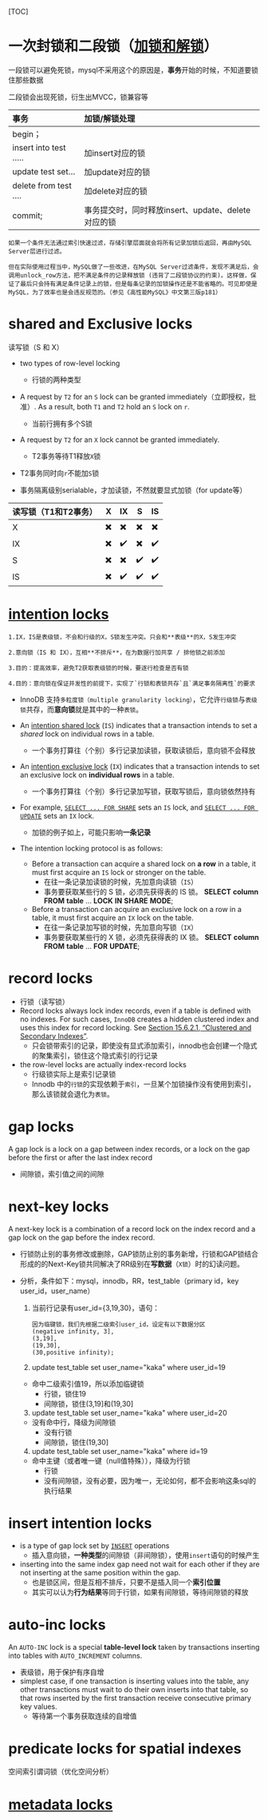 [TOC]

# 一次封锁和二段锁（[加锁和解锁](https://tech.meituan.com/2014/08/20/innodb-lock.html)）

一段锁可以避免死锁，mysql不采用这个的原因是，**事务**开始的时候，不知道要锁住那些数据

二段锁会出现死锁，衍生出MVCC，锁兼容等

| 事务                 | 加锁/解锁处理                                      |
| :------------------- | :------------------------------------------------- |
| begin；              |                                                    |
| insert into test ….. | 加insert对应的锁                                   |
| update test set…     | 加update对应的锁                                   |
| delete from test ….  | 加delete对应的锁                                   |
| commit;              | 事务提交时，同时释放insert、update、delete对应的锁 |

```properties
如果一个条件无法通过索引快速过滤，存储引擎层面就会将所有记录加锁后返回，再由MySQL Server层进行过滤。

但在实际使用过程当中，MySQL做了一些改进，在MySQL Server过滤条件，发现不满足后，会调用unlock_row方法，把不满足条件的记录释放锁 (违背了二段锁协议的约束)。这样做，保证了最后只会持有满足条件记录上的锁，但是每条记录的加锁操作还是不能省略的。可见即使是MySQL，为了效率也是会违反规范的。（参见《高性能MySQL》中文第三版p181）
```



# shared and Exclusive locks

读写锁（S 和 X）

- two types of row-level locking

  - 行锁的两种类型

- A request by `T2` for an `S` lock can be granted immediately（立即授权，批准）. As a result, both `T1` and `T2` hold an `S` lock on `r`.

  - 当前行拥有多个S锁

- A request by `T2` for an `X` lock cannot be granted immediately.

  - T2事务等待T1释放`X`锁
- T2事务同时向`r`不能加`S`锁
- 事务隔离级别serialable，才加读锁，不然就要显式加锁（for update等）

| 读写锁（T1和T2事务） | X                        | IX                 | S                  | IS                 |
| -------------------- | ------------------------ | ------------------ | ------------------ | ------------------ |
| X                    | ✖️​                        | ✖️                  | ✖️                  | ✖️                  |
| IX                   | :heavy_multiplication_x: | :heavy_check_mark: | ✖️                  | :heavy_check_mark: |
| S                    | ✖️                        | ✖️                  | :heavy_check_mark: | :heavy_check_mark: |
| IS                   | ✖️                        | :heavy_check_mark: | :heavy_check_mark: | :heavy_check_mark: |



# [intention locks](https://juejin.im/post/5b85124f5188253010326360)

```properties
1.IX，IS是表级锁，不会和行级的X，S锁发生冲突。只会和**表级**的X，S发生冲突

2.意向锁（IS 和 IX），互相**不排斥**，在为数据行加共享 / 排他锁之前添加

3.目的：提高效率，避免T2获取表级锁的时候，要逐行检查是否有锁

4.目的：意向锁在保证并发性的前提下，实现了`行锁和表锁共存`且`满足事务隔离性`的要求
```



- InnoDB 支持`多粒度锁（multiple granularity locking）`，它允许`行级锁`与`表级锁`共存，而**意向锁**就是其中的一种`表锁`。

- An [intention shared lock](https://dev.mysql.com/doc/refman/8.0/en/glossary.html#glos_intention_shared_lock) (`IS`) indicates that a transaction intends to set a *shared* lock on individual rows in a table.
  - 一个事务打算往（个别）多行记录加读锁，获取读锁后，意向锁不会释放
- An [intention exclusive lock](https://dev.mysql.com/doc/refman/8.0/en/glossary.html#glos_intention_exclusive_lock) (`IX`) indicates that a transaction intends to set an exclusive lock on **individual rows** in a table.
  - 一个事务打算往（个别）多行记录加写锁，获取写锁后，意向锁依然持有
- For example, [`SELECT ... FOR SHARE`](https://dev.mysql.com/doc/refman/8.0/en/select.html) sets an `IS` lock, and [`SELECT ... FOR UPDATE`](https://dev.mysql.com/doc/refman/8.0/en/select.html) sets an `IX` lock.
  - 加锁的例子如上，可能只影响**一条记录**
- The intention locking protocol is as follows:
  - Before a transaction can acquire a shared lock on **a row** in a table, it must first acquire an `IS` lock or stronger on the table.
    - 在往一条记录加读锁的时候，先加意向读锁（`IS`）
    - 事务要获取某些行的 S 锁，必须先获得表的 IS 锁。
      **SELECT** **column** **FROM** **table** ... **LOCK** **IN** **SHARE** **MODE**;
  - Before a transaction can acquire an exclusive lock on a row in a table, it must first acquire an `IX` lock on the table.
    - 在往一条记录加写锁的时候，先加意向写锁（`IX`）
    - 事务要获取某些行的 X 锁，必须先获得表的 IX 锁。
      **SELECT** **column** **FROM** **table** ... **FOR** **UPDATE**;

# record locks

- 行锁（读写锁）
- Record locks always lock index records, even if a table is defined with no indexes. For such cases, `InnoDB` creates a hidden clustered index and uses this index for record locking. See [Section 15.6.2.1, “Clustered and Secondary Indexes”](https://dev.mysql.com/doc/refman/8.0/en/innodb-index-types.html).
  - 只会锁带索引的记录，即使没有显式添加索引，innodb也会创建一个隐式的聚集索引，锁住这个隐式索引的行记录
- the row-level locks are actually index-record locks
  - 行级锁实际上是索引记录锁
  - Innodb 中的`行锁`的实现依赖于`索引`，一旦某个加锁操作没有使用到索引，那么该锁就会退化为`表锁`。

# gap locks

A gap lock is a lock on a gap between index records, or a lock on the gap before the first or after the last index record

- 间隙锁，索引值之间的间隙

# next-key locks

A next-key lock is a combination of a record lock on the index record and a gap lock on the gap before the index record.

- 行锁防止别的事务修改或删除，GAP锁防止别的事务新增，行锁和GAP锁结合形成的的Next-Key锁共同解决了RR级别在**写数据**（`X锁`）时的幻读问题。

- 分析，条件如下：mysql，innodb，RR，test_table（primary id，key user_id，user_name）

  1. 当前行记录有user_id={3,19,30}，语句：

     ```mysql
     因为临键锁，我们先根据二级索引user_id，设定有以下数据分区
     (negative infinity, 3],
     (3,19],
     (19,30],
     (30,positive infinity);
     ```

  2.  update test_table set user_name="kaka" where user_id=19

     - 命中二级索引值19，所以添加临键锁
       - 行锁，锁住19
       - 间隙锁，锁住(3,19]和(19,30]

  3.  update test_table set user_name="kaka" where user_id=20

     - 没有命中行，降级为间隙锁
       - 没有行锁
       - 间隙锁，锁住(19,30]

  4.  update test_table set user_name="kaka" where id=19

     - 命中主键（或者唯一键（null值特殊）），降级为行锁
       - 行锁
       - 没有间隙锁，没有必要，因为唯一，无论如何，都不会影响这条sql的执行结果

# insert intention locks

- is a type of gap lock set by [`INSERT`](https://dev.mysql.com/doc/refman/8.0/en/insert.html) operations
  - 插入意向锁，**一种类型**的间隙锁（非间隙锁），使用`insert`语句的时候产生
- inserting into the same index gap need not wait for each other if they are not inserting at the same position within the gap.
  - 也是锁区间，但是互相不排斥，只要不是插入同一个**索引位置**
  - 其实可以认为**行为结果**等同于行锁，如果有间隙锁，等待间隙锁的释放

# auto-inc locks

An `AUTO-INC` lock is a special **table-level lock** taken by transactions inserting into tables with `AUTO_INCREMENT` columns. 

- 表级锁，用于保护有序自增
- simplest case, if one transaction is inserting values into the table, any other transactions must wait to do their own inserts into that table, so that rows inserted by the first transaction receive consecutive primary key values.
  - 等待第一个事务获取连续的自增值

# predicate locks for spatial indexes 

空间索引谓词锁（优化空间分析）

# [metadata locks](https://github.com/xxw1754352621/java-dev/blob/master/mysql/InnoDB/MDL.md)





